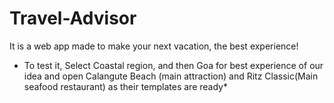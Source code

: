 # Travel-Advisor
It is a web app made to make your next vacation, the best experience!
 * To test it, Select Coastal region, and then Goa for best experience of our idea and open Calangute Beach (main attraction) and Ritz Classic(Main seafood restaurant) as their templates are ready*
